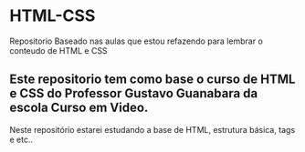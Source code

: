 # HTML-CSS
 Repositorio Baseado nas aulas que estou refazendo para lembrar o conteudo de HTML e CSS

 ## Este repositorio tem como base o curso de HTML e CSS do Professor Gustavo Guanabara da escola Curso em Video.

 Neste repositório estarei estudando a base de HTML, estrutura básica, tags e etc..
